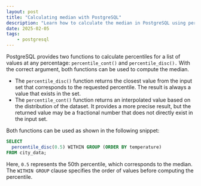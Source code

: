 ```yaml
---
layout: post
title: "Calculating median with PostgreSQL"
description: "Learn how to calculate the median in PostgreSQL using percentile_cont() and percentile_disc() functions"
date: 2025-02-05
tags:
    - postgresql
---
```


PostgreSQL provides two functions to calculate percentiles for a list of values at any percentage: `percentile_cont()` and `percentile_disc().` With the correct argument, both functions can be used to compute the median.

- The `percentile_disc()` function returns the closest value from the input set that corresponds to the requested percentile. The result is always a value that exists in the set.
- The `percentile_cont()` function returns an interpolated value based on the distribution of the dataset. It provides a more precise result, but the returned value may be a fractional number that does not directly exist in the input set.

Both functions can be used as shown in the following snippet:

```sql
SELECT
  percentile_disc(0.5) WITHIN GROUP (ORDER BY temperature)
FROM city_data;
```

Here, `0.5` represents the 50th percentile, which corresponds to the median. The `WITHIN GROUP` clause specifies the order of values before computing the percentile.
